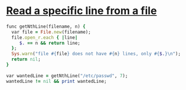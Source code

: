 [1]: http://rosettacode.org/wiki/Read_a_specific_line_from_a_file

# [Read a specific line from a file][1]

```ruby
func getNthLine(filename, n) {
  var file = File.new(filename);
  file.open_r.each { |line|
     $. == n && return line;
  };
  Sys.warn("file #{file} does not have #{n} lines, only #{$.}\n");
  return nil;
}
 
var wantedLine = getNthLine("/etc/passwd", 7);
wantedLine != nil && print wantedLine;
```